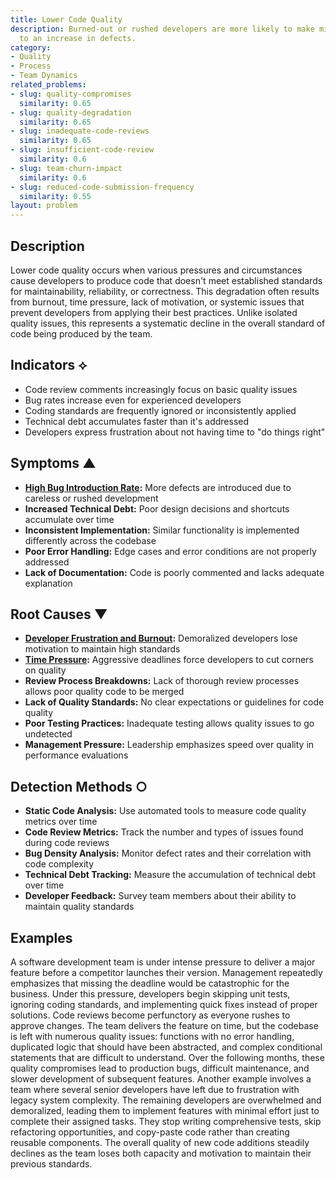 ```yaml
---
title: Lower Code Quality
description: Burned-out or rushed developers are more likely to make mistakes, leading
  to an increase in defects.
category:
- Quality
- Process
- Team Dynamics
related_problems:
- slug: quality-compromises
  similarity: 0.65
- slug: quality-degradation
  similarity: 0.65
- slug: inadequate-code-reviews
  similarity: 0.65
- slug: insufficient-code-review
  similarity: 0.6
- slug: team-churn-impact
  similarity: 0.6
- slug: reduced-code-submission-frequency
  similarity: 0.55
layout: problem
---
```


## Description

Lower code quality occurs when various pressures and circumstances cause developers to produce code that doesn't meet established standards for maintainability, reliability, or correctness. This degradation often results from burnout, time pressure, lack of motivation, or systemic issues that prevent developers from applying their best practices. Unlike isolated quality issues, this represents a systematic decline in the overall standard of code being produced by the team.

## Indicators ⟡
- Code review comments increasingly focus on basic quality issues
- Bug rates increase even for experienced developers
- Coding standards are frequently ignored or inconsistently applied
- Technical debt accumulates faster than it's addressed
- Developers express frustration about not having time to "do things right"

## Symptoms ▲
- **[High Bug Introduction Rate](high-bug-introduction-rate.md):** More defects are introduced due to careless or rushed development
- **Increased Technical Debt:** Poor design decisions and shortcuts accumulate over time
- **Inconsistent Implementation:** Similar functionality is implemented differently across the codebase
- **Poor Error Handling:** Edge cases and error conditions are not properly addressed
- **Lack of Documentation:** Code is poorly commented and lacks adequate explanation

## Root Causes ▼
- **[Developer Frustration and Burnout](developer-frustration-and-burnout.md):** Demoralized developers lose motivation to maintain high standards
- **[Time Pressure](time-pressure.md):** Aggressive deadlines force developers to cut corners on quality
- **Review Process Breakdowns:** Lack of thorough review processes allows poor quality code to be merged
- **Lack of Quality Standards:** No clear expectations or guidelines for code quality
- **Poor Testing Practices:** Inadequate testing allows quality issues to go undetected
- **Management Pressure:** Leadership emphasizes speed over quality in performance evaluations

## Detection Methods ○
- **Static Code Analysis:** Use automated tools to measure code quality metrics over time
- **Code Review Metrics:** Track the number and types of issues found during code reviews
- **Bug Density Analysis:** Monitor defect rates and their correlation with code complexity
- **Technical Debt Tracking:** Measure the accumulation of technical debt over time
- **Developer Feedback:** Survey team members about their ability to maintain quality standards

## Examples

A software development team is under intense pressure to deliver a major feature before a competitor launches their version. Management repeatedly emphasizes that missing the deadline would be catastrophic for the business. Under this pressure, developers begin skipping unit tests, ignoring coding standards, and implementing quick fixes instead of proper solutions. Code reviews become perfunctory as everyone rushes to approve changes. The team delivers the feature on time, but the codebase is left with numerous quality issues: functions with no error handling, duplicated logic that should have been abstracted, and complex conditional statements that are difficult to understand. Over the following months, these quality compromises lead to production bugs, difficult maintenance, and slower development of subsequent features. Another example involves a team where several senior developers have left due to frustration with legacy system complexity. The remaining developers are overwhelmed and demoralized, leading them to implement features with minimal effort just to complete their assigned tasks. They stop writing comprehensive tests, skip refactoring opportunities, and copy-paste code rather than creating reusable components. The overall quality of new code additions steadily declines as the team loses both capacity and motivation to maintain their previous standards.